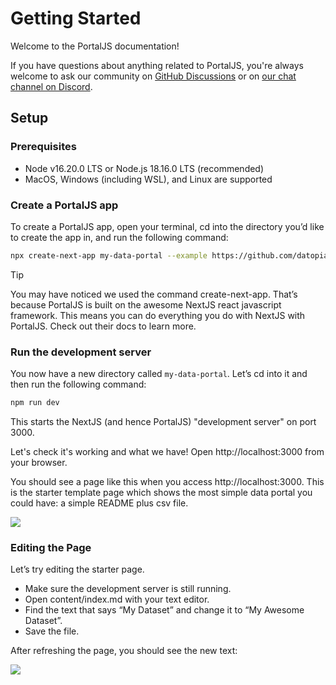 # Getting Started

Welcome to the PortalJS documentation!

If you have questions about anything related to PortalJS, you're always welcome to ask our community on [GitHub Discussions](https://github.com/datopian/portaljs/discussions) or on [our chat channel on Discord](https://discord.gg/EeyfGrGu4U).

## Setup

### Prerequisites

- Node v16.20.0 LTS or Node.js 18.16.0 LTS (recommended)
- MacOS, Windows (including WSL), and Linux are supported

### Create a PortalJS app

To create a PortalJS app, open your terminal, cd into the directory you’d like to create the app in, and run the following command:

```bash
npx create-next-app my-data-portal --example https://github.com/datopian/portaljs/tree/main/examples/learn
```

> [!tip]
> You may have noticed we used the command create-next-app. That’s because PortalJS is built on the awesome NextJS react javascript framework. This means you can do everything you do with NextJS with PortalJS. Check out their docs to learn more.

### Run the development server

You now have a new directory called `my-data-portal`. Let’s cd into it and then run the following command:

```bash
npm run dev
```

This starts the NextJS (and hence PortalJS) "development server" on port 3000.

Let's check it's working and what we have! Open http://localhost:3000 from your browser.

You should see a page like this when you access http://localhost:3000. This is the starter template page which shows the most simple data portal you could have: a simple README plus csv file.

<img src="/assets/examples/basic-example.png" />

### Editing the Page

Let’s try editing the starter page.

- Make sure the development server is still running.
- Open content/index.md with your text editor.
- Find the text that says “My Dataset” and change it to “My Awesome Dataset”.
- Save the file.

After refreshing the page, you should see the new text:

<img src="/assets/docs/editing-the-page-1.png" />

<DocsPagination next="/docs/creating-new-datasets" />